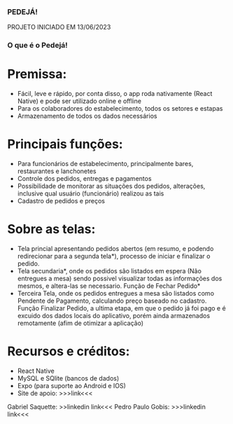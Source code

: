 ### PEDEJÁ!

PROJETO INICIADO EM 13/06/2023

### O que é o Pedejá!

# Premissa:

- Fácil, leve e rápido, por conta disso, o app roda nativamente (React Native) e pode ser utilizado online e offline
- Para os colaboradores do estabelecimento, todos os setores e estapas
- Armazenamento de todos os dados necessários

# Principais funções:

- Para funcionários de estabelecimento, principalmente bares, restaurantes e lanchonetes
- Controle dos pedidos, entregas e pagamentos
- Possibilidade de monitorar as situações dos pedidos, alterações, inclusive qual usuário (funcionário) realizou as tais
- Cadastro de pedidos e preços

# Sobre as telas:

- Tela princial apresentando pedidos abertos (em resumo, e podendo redirecionar para a segunda tela*), processo de iniciar e finalizar o pedido.
- Tela secundaria*, onde os pedidos são listados em espera (Não entregues a mesa) sendo possivel visualizar todas as informações dos mesmos, e altera-las se necessario. Função de Fechar Pedido*
- Terceira Tela, onde os pedidos entregues a mesa são listados como Pendente de Pagamento, calculando preço baseado no cadastro. Função Finalizar Pedido, a ultima etapa, em que o pedido já foi pago e é excuido dos dados locais do aplicativo, porém ainda armazenados remotamente (afim de otimizar a aplicação)

# Recursos e créditos:

- React Native
- MySQL e SQlite (bancos de dados)
- Expo (para suporte ao Android e IOS)
- Site de apoio: >>>link<<<

Gabriel Saquette: >>linkedin link<<<
Pedro Paulo Gobis: >>>linkedin link<<<
